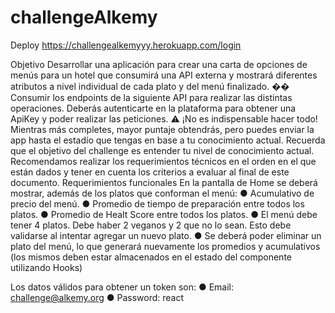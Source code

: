 # challengeAlkemy

Deploy https://challengealkemyyy.herokuapp.com/login

Objetivo 
Desarrollar una aplicación para crear una carta de opciones de menús para un hotel que consumirá una API externa y mostrará diferentes atributos a nivel individual de cada plato y del menú finalizado. 
�� Consumir los endpoints de la siguiente API para realizar las distintas operaciones. Deberás autenticarte en la plataforma para obtener una ApiKey y poder realizar las peticiones. 
⚠️ ¡No es indispensable hacer todo! 
Mientras más completes, mayor puntaje obtendrás, pero puedes enviar la app hasta el estadío que tengas en base a tu conocimiento actual. Recuerda que el objetivo del challenge es entender tu nivel de conocimiento actual. Recomendamos realizar los requerimientos técnicos en el orden en el que están dados y tener en cuenta los criterios a evaluar al final de este documento. 
Requerimientos funcionales 
En la pantalla de Home se deberá mostrar, además de los platos que conforman el menú: 
● Acumulativo de precio del menú. 
● Promedio de tiempo de preparación entre todos los platos. 
● Promedio de Healt Score entre todos los platos. 
● El menú debe tener 4 platos. Debe haber 2 veganos y 2 que no lo sean. Esto debe validarse al intentar agregar un nuevo plato. 
● Se deberá poder eliminar un plato del menú, lo que generará nuevamente los promedios y acumulativos (los mismos deben estar almacenados en el estado del componente utilizando Hooks) 


Los datos válidos para obtener un token son: 
● Email: challenge@alkemy.org 
● Password: react 
